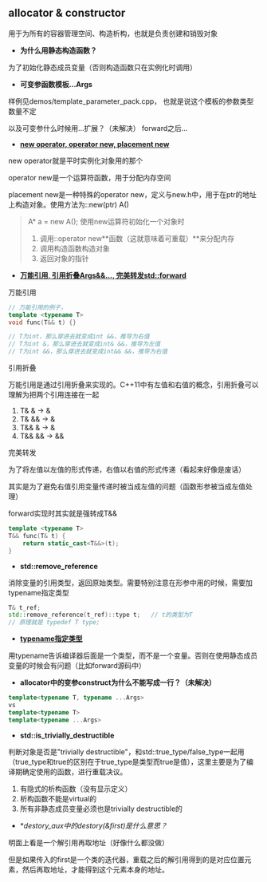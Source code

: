 ## allocator & constructor

用于为所有的容器管理空间、构造析构，也就是负责创建和销毁对象

* **为什么用静态构造函数？**

为了初始化静态成员变量（否则构造函数只在实例化时调用）

* **可变参函数模板...Args**

样例见demos/template_parameter_pack.cpp，
也就是说这个模板的参数类型数量不定

以及可变参什么时候用...扩展？（未解决）
forward之后...

* **[new operator, operator new, placement new](https://blog.csdn.net/WUDAIJUN/article/details/9273339)**

new operator就是平时实例化对象用的那个

operator new是一个运算符函数，用于分配内存空间

placement new是一种特殊的operator new，定义与new.h中，用于在ptr的地址上构造对象。使用方法为::new(ptr) A()

> A* a = new A();
> 使用new运算符初始化一个对象时
> 1. 调用::operator new**函数（这就意味着可重载）**来分配内存
> 2. 调用构造函数构造对象
> 3. 返回对象的指针

* **[万能引用, 引用折叠Args&&..., 完美转发std::forward](https://zhuanlan.zhihu.com/p/50816420)**

万能引用

```cpp
// 万能引用的例子，
template <typename T>
void func(T&& t) {}

// T为int，那么穿进去就变成int &&，推导为右值
// T为int &，那么穿进去就变成int& &&，推导为左值
// T为int &&，那么穿进去就变成int&& &&，推导为右值
```

引用折叠

万能引用是通过引用折叠来实现的。C++11中有左值和右值的概念，引用折叠可以理解为把两个引用连接在一起

1. T& &     -> &
2. T& &&    -> &
3. T&& &    -> &
4. T&& &&   -> &&

完美转发

为了将左值以左值的形式传递，右值以右值的形式传递（看起来好像是废话）

其实是为了避免右值引用变量传递时被当成左值的问题（函数形参被当成左值处理）

forward实现时其实就是强转成T&&

```cpp
template <typename T>
T&& func(T& t) {
    return static_cast<T&&>(t);
}
```

* **std::remove_reference**

消除变量的引用类型，返回原始类型。需要特别注意在形参中用的时候，需要加typename指定类型

```cpp
T& t_ref;
std::remove_reference(t_ref)::type t;   // t的类型为T
// 原理就是 typedef T type;
```

* **[typename指定类型](https://feihu.me/blog/2014/the-origin-and-usage-of-typename/#%E9%99%90%E5%AE%9A%E5%90%8D%E5%92%8C%E9%9D%9E%E9%99%90%E5%AE%9A%E5%90%8D)**

用typename告诉编译器后面是一个类型，而不是一个变量。否则在使用静态成员变量的时候会有问题（比如forward源码中）

* **allocator中的变参construct为什么不能写成一行？（未解决）**

```cpp
template<typename T, typename ...Args>
vs
template<typename T>
template<typename ...Args>
```

* **std::is_trivially_destructible**

判断对象是否是"trivially destructible"，和std::true_type/false_type一起用（true_type和true的区别在于true_type是类型而true是值），这里主要是为了编译期确定使用的函数，进行重载决议。

1. 有隐式的析构函数（没有显示定义）
2. 析构函数不能是virtual的
3. 所有非静态成员变量必须也是trivially destructible的

* **destory_aux中的destory(&*first)是什么意思？**

明面上看是一个解引用再取地址（好像什么都没做）

但是如果传入的first是一个类的迭代器，重载之后的解引用得到的是对应位置元素，然后再取地址，才能得到这个元素本身的地址。